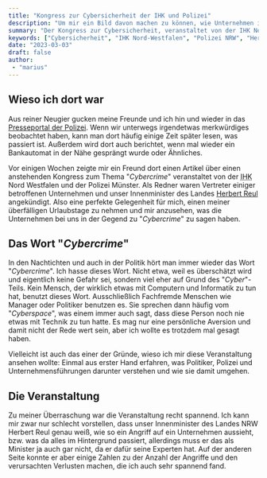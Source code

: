 ```yaml
---
title: "Kongress zur Cybersicherheit der IHK und Polizei"
description: "Um mir ein Bild davon machen zu können, wie Unternehmen in unserer Region mit IT-Kriminalität umgehen, bin ich zum Kongress zur Cybersicherheit der IHK Nord-Westfalen und der Polizei NRW gegangen."
summary: "Der Kongress zur Cybersicherheit, veranstaltet von der IHK Nord-Westfalen und der Polizei NRW, bot Einblicke in den Umgang von Unternehmen mit IT-Kriminalität. Redner wie Innenminister Herbert Reul beleuchteten aktuelle Herausforderungen durch Cybercrime und präsentierten Zahlen zu Angriffen und Schäden."
keywords: ["Cybersicherheit", "IHK Nord-Westfalen", "Polizei NRW", "Herbert Reul", "Randomware"]
date: "2023-03-03"
draft: false
author:
 - "marius"
---
```


## Wieso ich dort war
Aus reiner Neugier gucken meine Freunde und ich hin und wieder in das [Presseportal der Polizei](https://www.presseportal.de/blaulicht/). Wenn wir unterwegs irgendetwas merkwürdiges beobachtet haben, kann man dort häufig einige Zeit später lesen, was passiert ist. Außerdem wird dort auch berichtet, wenn mal wieder ein Bankautomat in der Nähe gesprängt wurde oder Ähnliches.

Vor einigen Wochen zeigte mir ein Freund dort einen Artikel über einen anstehenden Kongress zum Thema "_Cybercrime_" veranstaltet von der <abbr title="Industrie und Handelskammer">IHK</abbr> Nord Westfalen und der Polizei Münster. Als Redner waren Vertreter einiger betroffenen Unternehmen und unser Innenminister des Landes [Herbert Reul](https://de.wikipedia.org/wiki/Herbert_Reul) angekündigt. Also eine perfekte Gelegenheit für mich, einen meiner überfälligen Urlaubstage zu nehmen und mir anzusehen, was die Unternehmen bei uns in der Gegend zu "_Cybercrime_" zu sagen haben.

## Das Wort "_Cybercrime_"
In den Nachtichten und auch in der Politik hört man immer wieder das Wort "_Cybercrime_". Ich hasse dieses Wort. Nicht etwa, weil es überschätzt wird und eigentlich keine Gefahr sei, sondern viel eher auf Grund des "_Cyber_"-Teils. Kein Mensch, der wirklich etwas mit Computern und Informatik zu tun hat, benutzt dieses Wort. Ausschließlich Fachfremde Menschen wie Manager oder Politiker benutzen es. Sie sprechen dann häufig vom "_Cyberspace_", was einem immer auch sagt, dass diese Person noch nie etwas mit Technik zu tun hatte. Es mag nur eine persönliche Aversion und damit nicht der Rede wert sein, aber ich wollte es trotzdem mal gesagt haben.

Vielleicht ist auch das einer der Gründe, wieso ich mir diese Veranstaltung ansehen wollte: Einmal aus erster Hand erfahren, was Politiker, Polizei und Unternehmensführungen darunter verstehen und wie sie damit umgehen.

Die Veranstaltung
-----------------
Zu meiner Überraschung war die Veranstaltung recht spannend. Ich kann mir zwar nur schlecht vorstellen, dass unser Innenminister des Landes NRW Herbert Reul genau weiß, wie so ein Angriff auf ein Unternehmen aussieht, bzw. was da alles im Hintergrund passiert, allerdings muss er das als Minister ja auch gar nicht, da er dafür seine Experten hat. Auf der anderen Seite konnte er aber einige Zahlen zu der Anzahl der Angriffe und den verursachten Verlusten machen, die ich auch sehr spannend fand.
